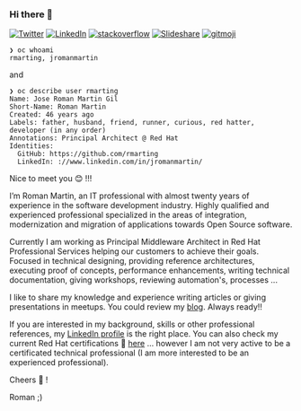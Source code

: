 ### Hi there 👋

[![Twitter](https://img.shields.io/badge/Twitter-1DA1F2?style=flat&logo=Twitter&logoColor=white&link=https://twitter.com/ppatierno)](https://twitter.com/jromanmartin)
[![LinkedIn](https://img.shields.io/badge/LinkedIn-0077B5?style=flat&logo=LinkedIn&logoColor=white&link=https://www.linkedin.com/in/paolopatierno/)](https://www.linkedin.com/in/jromanmartin)
[![stackoverflow](https://img.shields.io/static/v1?style=flat-square&logo=stackoverflow&label=&message=StackOverflow&color=5b5b5b&labelColor=5b5b5b)](https://stackoverflow.com/users/10648647/roman-martin)
[![Slideshare](https://img.shields.io/badge/Slideshare-13b086?style=flat&logo=Slideshare&logoColor=white&link=https://www.slideshare.net/paolopat)](https://www.slideshare.net/jromanmartin)
[![gitmoji](https://img.shields.io/badge/gitmoji-%20😜%20😍-FFDD67.svg?style=flat-square)](https://gitmoji.dev)

<!--
**rmarting/rmarting** is a ✨ _special_ ✨ repository because its `README.md` (this file) appears on your GitHub profile.

Here are some ideas to get you started:

- 🔭 I’m currently working on ...
- 🌱 I’m currently learning ...
- 👯 I’m looking to collaborate on ...
- 🤔 I’m looking for help with ...
- 💬 Ask me about ...
- 📫 How to reach me: ...
- 😄 Pronouns: ...
- ⚡ Fun fact: ...
-->

```shell
❯ oc whoami
rmarting, jromanmartin
```
and 

```shell
❯ oc describe user rmarting
Name: Jose Roman Martin Gil
Short-Name: Roman Martin
Created: 46 years ago
Labels: father, husband, friend, runner, curious, red hatter, developer (in any order)
Annotations: Principal Architect @ Red Hat
Identities: 
  GitHub: https://github.com/rmarting
  LinkedIn: ://www.linkedin.com/in/jromanmartin/
```

Nice to meet you :blush: !!!

I’m Roman Martin, an IT professional with almost twenty years of experience in the software development industry.
Highly qualified and experienced professional specialized in the areas of integration, modernization
and migration of applications towards Open Source software.

Currently I am working as Principal Middleware Architect in Red Hat Professional Services helping our customers to
achieve their goals. Focused in technical designing, providing reference architectures, executing proof of concepts,
performance enhancements, writing technical documentation, giving workshops, reviewing automation's, processes ... 

I like to share my knowledge and experience writing articles or giving presentations in meetups. You could
review my [blog](https://blog.jromanmartin.io). Always ready!!

If you are interested in my background, skills or other professional references,
my [LinkedIn profile](https://www.linkedin.com/in/jromanmartin/) is the right place. You can also check my current
Red Hat certifications 🎩 [here](https://rhtapps.redhat.com/verify?certId=180-010-845) ... however I am not very active
to be a certificated technical professional (I am more interested to be an experienced professional).

Cheers :beers: ! 

Roman ;)
